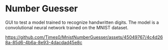 # Number Guesser
GUI to test a model trained to recognize handwritten digits.
The model is a convolutional neural network trained on the MNIST dataset.

https://github.com/Times0/MnistNumberGuesser/assets/45049767/4c4d268a-85d6-4b6a-8e93-4dacdad45e8c

